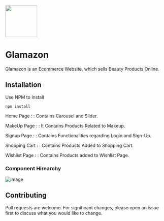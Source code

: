 
<img src="https://user-images.githubusercontent.com/112304655/208612714-ebf16b4c-0885-4f49-a177-fb54f95a0c37.png" width="100px">

# Glamazon

Glamazon is an Ecommerce Website, which sells Beauty Products Online.

## Installation

Use NPM to Install 

```
npm install
```
 Home Page : : Contains Carousel and Slider.

 MakeUp Page : : It Contains Products Related to Makeup.

 Signup Page : : Contains Functionalities regarding Login and Sign-Up.

 Shopping Cart : : Contains Products Added to Shopping Cart.

 Wishlist Page : : Contains Products added to Wishlist Page.

### Component Hirearchy
![image](https://user-images.githubusercontent.com/112304655/208612348-f6a11cdf-03d2-4601-bc8a-6e347ad0e77a.png)


## Contributing

Pull requests are welcome. For significant changes, please open an issue first
to discuss what you would like to change.

